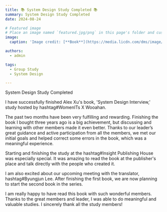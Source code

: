 ```yaml
---
title: 📚 System Design Study Completed 📚
summary: System Design Study Completed
date: 2024-08-24

# Featured image
# Place an image named `featured.jpg/png` in this page's folder and customize its options here.
image:
  caption: 'Image credit: [**Book**](https://media.licdn.com/dms/image/v2/D5622AQHL8J3LUYf28g/feedshare-shrink_800/feedshare-shrink_800/0/1724497946354?e=1727308800&v=beta&t=qFhmY8jDeOSJbA86k2TZDhpHGJy2tOUnqQdo0PP951c)'

authors:
  - admin

tags:
  - Group Study
  - System Design

---
```

System Design Study Completed

I have successfully finished Alex Xu's book, 'System Design Interview,' study hosted by hashtag#WomenITs X Wooahan. 

The past two months have been very fulfilling and rewarding.
Finishing the book I bought three years ago is a big achievement, but discussing and learning with other members made it even better. 
Thanks to our leader’s great guidance and active participation from all the members, we met our initial goals and helped correct some errors in the book, which was a meaningful experience.

Starting and finishing the study at the hashtag#Insight Publishing House was especially special. It was amazing to read the book at the publisher's place and talk directly with the people who created it. 

I am also excited about our upcoming meeting with the translator, hashtag#Byungjun Lee. After finishing the first book, we are now planning to start the second book in the series.

I am really happy to have read this book with such wonderful members.
Thanks to the great members and leader, I was able to do meaningful and valuable studies. I sincerely thank all the study members! 

